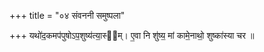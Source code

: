 +++
title = "०४ संवननी समुष्पला"

+++
यथो॑द॒कमप॑पुषोऽप॒शुष्य॑त्या॒स्य᳡म्। ए॒वा नि शु॑ष्य॒ मां कामे॒नाथो॒ शुष्का॑स्या चर ॥